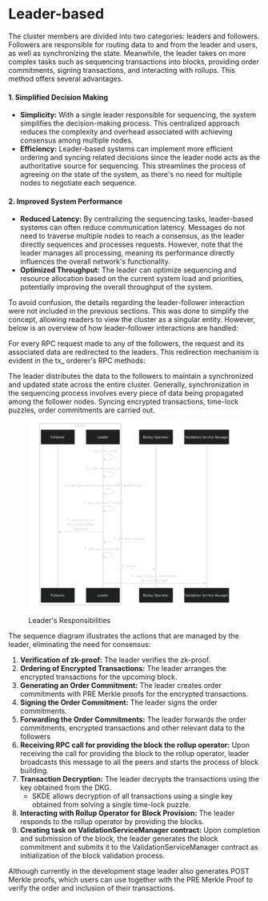 # Leader-based

The cluster members are divided into two categories: leaders and followers. Followers are responsible for routing data to and from the leader and users, as well as synchronizing the state. Meanwhile, the leader takes on more complex tasks such as sequencing transactions into blocks, providing order commitments, signing transactions, and interacting with rollups. This method offers several advantages.

#### 1. Simplified Decision Making <a href="#simpler-decision-making" id="simpler-decision-making"></a>

* **Simplicity:** With a single leader responsible for sequencing, the system simplifies the decision-making process. This centralized approach reduces the complexity and overhead associated with achieving consensus among multiple nodes.
* **Efficiency:** Leader-based systems can implement more efficient ordering and syncing related decisions  since the leader node acts as the authoritative source for sequencing. This streamlines the process of agreeing on the state of the system, as there's no need for multiple nodes to negotiate each sequence.

#### 2. Improved System Performance

* **Reduced Latency:** By centralizing the sequencing tasks, leader-based systems can often reduce communication latency. Messages do not need to traverse multiple nodes to reach a consensus, as the leader directly sequences  and processes requests. However, note that the leader manages all processing, meaning its performance directly influences the overall network's functionality.
* **Optimized Throughput:** The leader can optimize sequencing and resource allocation based on the current system load and priorities, potentially improving the overall throughput of the system.

To avoid confusion, the details regarding the leader-follower interaction were not included in the previous sections. This was done to simplify the concept, allowing readers to view the cluster as a singular entity. However, below is an overview of how leader-follower interactions are handled:

For every RPC request made to any of the followers, the request and its associated data are redirected to the leaders. This redirection mechanism is evident in the tx\_ orderer's RPC methods:

The leader distributes the data to the followers to maintain a synchronized and updated state across the entire cluster. Generally, synchronization in the sequencing process involves every piece of data being propagated among the follower nodes. Syncing encrypted transactions, time-lock puzzles, order commitments are carried out.

<figure><img src="../../../.gitbook/assets/image (13).png" alt=""><figcaption><p>Leader's Responsibilities</p></figcaption></figure>

The sequence diagram illustrates the actions that are managed by the leader, eliminating the need for consensus:

1. **Verification of zk-proof:** The leader verifies the zk-proof.
2. **Ordering of Encrypted Transactions:** The leader arranges the encrypted transactions for the upcoming block.
3. **Generating an Order Commitment:** The leader creates order commitments with PRE Merkle proofs for the encrypted transactions.
4. **Signing the Order Commitment:** The leader signs the order commitments.
5. **Forwarding the Order Commitments:** The leader forwards the order commitments, encrypted transactions and other relevant data to the followers&#x20;
6. **Receiving RPC call for providing the block the rollup operator:** Upon receiving the call for providing the block to the rollup operator, leader broadcasts this message to all the peers and starts the process of block building.
7. **Transaction Decryption:** The leader decrypts the transactions using the key obtained from the DKG.
   * SKDE allows decryption of all transactions using a single key obtained from solving a single time-lock puzzle.
8. **Interacting with Rollup Operator for Block Provision:** The leader responds to the rollup operator by providing the blocks.
9. **Creating task on ValidationServiceManager contract:** Upon completion and submission of the block, the leader generates the block commitment and submits it to the ValidationServiceManager contract as initialization of the block validation process.

Although currently in the development stage leader also generates POST Merkle proofs, which users can use together with the PRE Merkle Proof to verify the order and inclusion of their transactions.&#x20;
